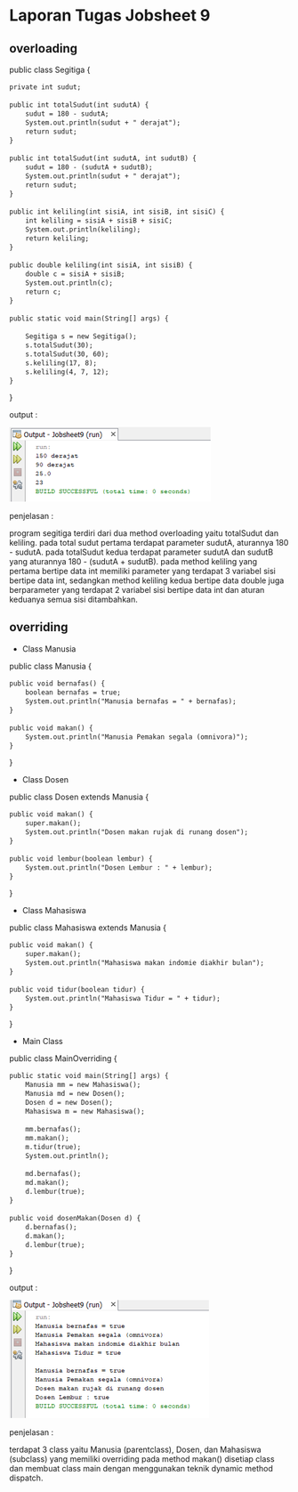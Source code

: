 # Laporan Tugas Jobsheet 9

## overloading

public class Segitiga {

    private int sudut;

    public int totalSudut(int sudutA) {
        sudut = 180 - sudutA;
        System.out.println(sudut + " derajat");
        return sudut;
    }

    public int totalSudut(int sudutA, int sudutB) {
        sudut = 180 - (sudutA + sudutB);
        System.out.println(sudut + " derajat");
        return sudut;
    }

    public int keliling(int sisiA, int sisiB, int sisiC) {
        int keliling = sisiA + sisiB + sisiC;
        System.out.println(keliling);
        return keliling;
    }

    public double keliling(int sisiA, int sisiB) {
        double c = sisiA + sisiB;
        System.out.println(c);
        return c;
    }

    public static void main(String[] args) {
        
        Segitiga s = new Segitiga();
        s.totalSudut(30);
        s.totalSudut(30, 60);
        s.keliling(17, 8);
        s.keliling(4, 7, 12);
    }
}

output :

<img src = 'segitiga.png'>

penjelasan :

program segitiga terdiri dari dua method overloading yaitu totalSudut dan keliling. pada total sudut pertama terdapat parameter sudutA, aturannya 180 - sudutA. pada totalSudut kedua terdapat parameter sudutA dan sudutB yang aturannya 180 - (sudutA + sudutB). pada method keliling yang pertama bertipe data int memiliki parameter yang terdapat 3 variabel sisi bertipe data int, sedangkan method keliling kedua bertipe data double juga berparameter yang terdapat 2 variabel sisi bertipe data int dan aturan keduanya semua sisi ditambahkan.

## overriding

- Class Manusia

public class Manusia {

    public void bernafas() {
        boolean bernafas = true;
        System.out.println("Manusia bernafas = " + bernafas);
    }

    public void makan() {
        System.out.println("Manusia Pemakan segala (omnivora)");
    }
}

- Class Dosen

public class Dosen extends Manusia {

    public void makan() {
        super.makan();
        System.out.println("Dosen makan rujak di runang dosen");
    }

    public void lembur(boolean lembur) {
        System.out.println("Dosen Lembur : " + lembur);
    }
}

- Class Mahasiswa

public class Mahasiswa extends Manusia {

    public void makan() {
        super.makan();
        System.out.println("Mahasiswa makan indomie diakhir bulan");
    }

    public void tidur(boolean tidur) {
        System.out.println("Mahasiswa Tidur = " + tidur);
    }
}

- Main Class

public class MainOverriding {

    public static void main(String[] args) {
        Manusia mm = new Mahasiswa();
        Manusia md = new Dosen();
        Dosen d = new Dosen();
        Mahasiswa m = new Mahasiswa();
        
        mm.bernafas();
        mm.makan();
        m.tidur(true);
        System.out.println();
        
        md.bernafas();
        md.makan();
        d.lembur(true);
    }

    public void dosenMakan(Dosen d) {
        d.bernafas();
        d.makan();
        d.lembur(true);
    }
}

output :

<img src = 'overriding.png'>

penjelasan : 

terdapat 3 class yaitu Manusia (parentclass), Dosen, dan Mahasiswa (subclass) yang memiliki overriding pada method makan() disetiap class dan membuat class main dengan menggunakan teknik dynamic method dispatch.